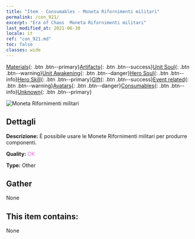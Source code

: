 ```yaml
---
title: "Item - Consumables - Moneta Rifornimenti militari"
permalink: /con_921/
excerpt: "Era of Chaos  Moneta Rifornimenti militari"
last_modified_at: 2021-06-30
locale: it
ref: "con_921.md"
toc: false
classes: wide
---
```

 [Materials](/ItemsIT/){: .btn .btn--primary}[Artifacts](/ItemsIT/Artifacts/){: .btn .btn--success}[Unit Soul](/ItemsIT/UnitSoul/){: .btn .btn--warning}[Unit Awakening](/ItemsIT/UnitAwakening/){: .btn .btn--danger}[Hero Soul](/ItemsIT/HeroSoul/){: .btn .btn--info}[Hero Skill](/ItemsIT/HeroSkill/){: .btn .btn--primary}[Gift](/ItemsIT/Gift/){: .btn .btn--success}[Event related](/ItemsIT/Events/){: .btn .btn--warning}[Avatars](/ItemsIT/Avatars/){: .btn .btn--danger}[Consumables](/ItemsIT/Consumables/){: .btn .btn--info}[Unknown](/ItemsIT/Unknown/){: .btn .btn--primary}

 ![Moneta Rifornimenti militari](/images/t/i_40009.png)

## Dettagli
 **Descrizione:** È possibile usare le Monete Rifornimenti militari per produrre componenti.

 **Quality:** <span style="color: #DA70D6">OK</span>

 **Type:** Other

## Gather

  None

## This item contains:

  None

